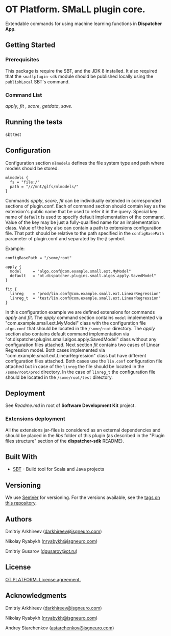 # OT Platform. SMaLL plugin core.

Extendable commands for using machine learning functions in **Dispatcher App**.

## Getting Started

### Prerequisites

This package is require the SBT, and the JDK 8 installed.
It also required that the `smallplugin-sdk` module should be published locally using the `publishLocal` SBT's command.


### Command List
_apply_, _fit_ , _score_, _getdata_, _save_.

## Running the tests

sbt test

## Configuration

Configuration section `mlmodels` defines the file system type and path where models should be stored.
```hocon
mlmodels {
  fs = "file:/"
  path = "///mnt/glfs/mlmodels/"
}
``` 

Commands _apply_, _score_, _fit_ can be individually extended in corresponded sections of plugin.conf.
Each of command section should contain key as the extension's public name that be used to refer it in the query.
Special key name of `default` is used to specify default implementation of the command.
Value of the key may be just a fully-qualified name for an implementation class.
Value of the key also can contain a path to extensions configuration file.
That path should be relative to the path specified in the `configBasePath` parameter of plugin.conf and separated by the `@` symbol.

Example:
```hocon
configBasePath = "/some/root"

apply {
  model     = "algo.conf@com.example.small.ext.MyModel"
  default   = "ot.dispatcher.plugins.small.algos.apply.SavedModel"
}

fit {
  linreg    = "prod/lin.conf@com.example.small.ext.LinearRegression"
  linreg_t  = "test/lin.conf@com.example.small.ext.LinearRegression"
}
```

In this configuration example we are defined extensions for commands _apply_ and _fit_.
The _apply_ command section contains `model` implemented via "com.example.small.ext.MyModel" class with the configuration file `algo.conf`
that should be located in the `/some/root` directory.
The _apply_ section also contains default command implementation via "ot.dispatcher.plugins.small.algos.apply.SavedModel" class without any configuration files attached.
Next section _fit_ contains two cases of Linear Regression model. 
Both cases implemented via "com.example.small.ext.LinearRegression" class but have different configuration files attached.
Both cases use the `lin.conf` configuration file attached but in case of the `linreg` the file should be located in the `/some/root/prod` directory.
In the case of `linreg_t` the configuration file should be located in the `/some/root/test` directory.

## Deployment

See _Readme.md_ in root of **Software Development Kit** project.

### Extensions deployment

All the extensions jar-files is considered as an external dependencies and should be placed in the _libs_ folder of this plugin
(as described in the "Plugin files structure" section of the **dispatcher-sdk** README).


## Built With

* [SBT](https://www.scala-sbt.org) - Build tool for Scala and Java projects


## Versioning

We use [SemVer](http://semver.org/) for versioning. For the versions available, see the [tags on this repository](https://github.com/your/project/tags). 


## Authors
 
Dmitriy Arkhireev (darkhireev@isgneuro.com)

Nikolay Ryabykh (nryabykh@isgneuro.com)

Dmitriy Gusarov (dgusarov@ot.ru)  


## License

[OT.PLATFORM. License agreement.](LICENSE.md)


## Acknowledgments

Dmitriy Arkhireev (darkhireev@isgneuro.com)

Nikolay Ryabykh (nryabykh@isgneuro.com)  

Andrey Starchenkov (astarchenkov@isgneuro.com)
